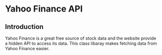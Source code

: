 # Yahoo Finance API

## Introduction
Yahoo Finance is a great free source of stock data and the website provide a hidden API to access its data.
This class libaray makes fetching data from Yahoo Finance easier.
